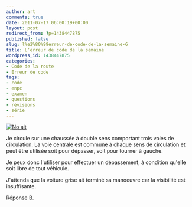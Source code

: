 ```yaml
---
author: art
comments: true
date: 2011-07-17 06:00:19+00:00
layout: post
redirect_from: ?p=1438447875
published: false
slug: l%e2%80%99erreur-de-code-de-la-semaine-6
title: L’erreur de code de la semaine
wordpress_id: 1438447875
categories:
- Code de la route
- Erreur de code
tags:
- code
- enpc
- examen
- questions
- révisions
- série
---
```


[
<img alt="No alt" data-src="https://static.irz.fr/2011/05/depasser.png" src="https://static.irz.fr/thumb.php?size=<100&crop=0&src=https://static.irz.fr/2011/05/depasser.png" />](https://static.irz.fr/2011/05/depasser.png)

Je circule sur une chaussée à double sens comportant trois voies de circulation. La voie centrale est commune à chaque sens de circulation et peut être utilisée soit pour dépasser, soit pour tourner à gauche.

Je peux donc l'utiliser pour effectuer un dépassement, à condition qu'elle soit libre de tout véhicule.

J'attends que la voiture grise ait terminé sa manoeuvre car la visibilité est insuffisante.

Réponse B.




